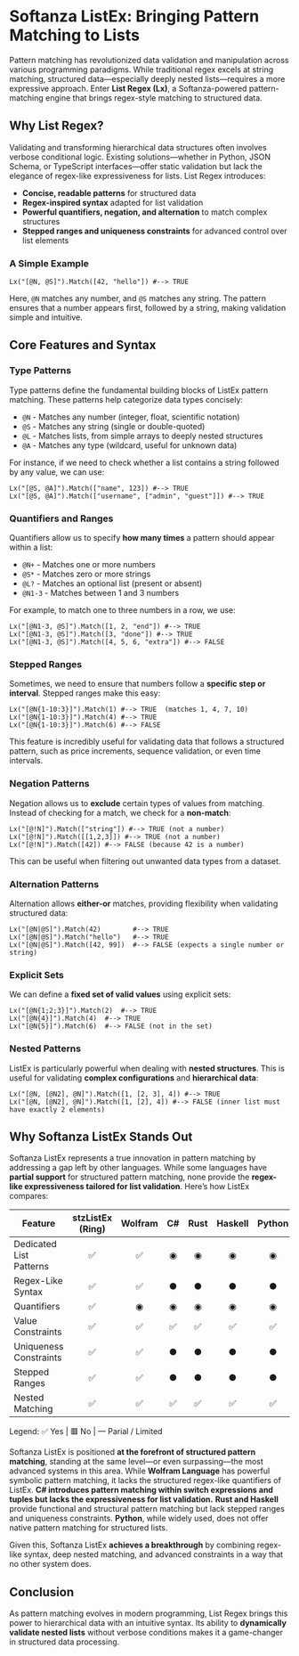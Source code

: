 # Softanza ListEx: Bringing Pattern Matching to Lists

Pattern matching has revolutionized data validation and manipulation across various programming paradigms. While traditional regex excels at string matching, structured data—especially deeply nested lists—requires a more expressive approach. Enter **List Regex (Lx)**, a Softanza-powered pattern-matching engine that brings regex-style matching to structured data.

## Why List Regex?

Validating and transforming hierarchical data structures often involves verbose conditional logic. Existing solutions—whether in Python, JSON Schema, or TypeScript interfaces—offer static validation but lack the elegance of regex-like expressiveness for lists. List Regex introduces:

* **Concise, readable patterns** for structured data
* **Regex-inspired syntax** adapted for list validation
* **Powerful quantifiers, negation, and alternation** to match complex structures
* **Stepped ranges and uniqueness constraints** for advanced control over list elements

### A Simple Example

```ring
Lx("[@N, @S]").Match([42, "hello"]) #--> TRUE
```

Here, `@N` matches any number, and `@S` matches any string. The pattern ensures that a number appears first, followed by a string, making validation simple and intuitive.

## Core Features and Syntax

### Type Patterns

Type patterns define the fundamental building blocks of ListEx pattern matching. These patterns help categorize data types concisely:

* `@N` - Matches any number (integer, float, scientific notation)
* `@S` - Matches any string (single or double-quoted)
* `@L` - Matches lists, from simple arrays to deeply nested structures
* `@A` - Matches any type (wildcard, useful for unknown data)

For instance, if we need to check whether a list contains a string followed by any value, we can use:

```ring
Lx("[@S, @A]").Match(["name", 123]) #--> TRUE
Lx("[@S, @A]").Match(["username", ["admin", "guest"]]) #--> TRUE
```

### Quantifiers and Ranges

Quantifiers allow us to specify **how many times** a pattern should appear within a list:

* `@N+` - Matches one or more numbers
* `@S*` - Matches zero or more strings
* `@L?` - Matches an optional list (present or absent)
* `@N1-3` - Matches between 1 and 3 numbers

For example, to match one to three numbers in a row, we use:

```ring
Lx("[@N1-3, @S]").Match([1, 2, "end"]) #--> TRUE
Lx("[@N1-3, @S]").Match([3, "done"]) #--> TRUE
Lx("[@N1-3, @S]").Match([4, 5, 6, "extra"]) #--> FALSE
```

### Stepped Ranges

Sometimes, we need to ensure that numbers follow a **specific step or interval**. Stepped ranges make this easy:

```ring
Lx("[@N{1-10:3}]").Match(1) #--> TRUE  (matches 1, 4, 7, 10)
Lx("[@N{1-10:3}]").Match(4) #--> TRUE
Lx("[@N{1-10:3}]").Match(6) #--> FALSE
```

This feature is incredibly useful for validating data that follows a structured pattern, such as price increments, sequence validation, or even time intervals.

### Negation Patterns

Negation allows us to **exclude** certain types of values from matching. Instead of checking for a match, we check for a **non-match**:

```ring
Lx("[@!N]").Match(["string"]) #--> TRUE (not a number)
Lx("[@!N]").Match([[1,2,3]]) #--> TRUE (not a number)
Lx("[@!N]").Match([42]) #--> FALSE (because 42 is a number)
```

This can be useful when filtering out unwanted data types from a dataset.

### Alternation Patterns

Alternation allows **either-or** matches, providing flexibility when validating structured data:

```ring
Lx("[@N|@S]").Match(42)        #--> TRUE
Lx("[@N|@S]").Match("hello")   #--> TRUE
Lx("[@N|@S]").Match([42, 99])  #--> FALSE (expects a single number or string)
```

### Explicit Sets

We can define a **fixed set of valid values** using explicit sets:

```ring
Lx("[@N{1;2;3}]").Match(2)  #--> TRUE
Lx("[@N{4}]").Match(4)  #--> TRUE
Lx("[@N{5}]").Match(6)  #--> FALSE (not in the set)
```

### Nested Patterns

ListEx is particularly powerful when dealing with **nested structures**. This is useful for validating **complex configurations** and **hierarchical data**:

```ring
Lx("[@N, [@N2], @N]").Match([1, [2, 3], 4]) #--> TRUE
Lx("[@N, [@N2], @N]").Match([1, [2], 4]) #--> FALSE (inner list must have exactly 2 elements)
```

## Why Softanza ListEx Stands Out

Softanza ListEx represents a true innovation in pattern matching by addressing a gap left by other languages. While some languages have **partial support** for structured pattern matching, none provide the **regex-like expressiveness tailored for list validation**. Here’s how ListEx compares:

| Feature                 | stzListEx (Ring) | Wolfram | C# | Rust | Haskell | Python |
|-------------------------|:----------------:|:-------:|:--:|:----:|:-------:|:------:|
| Dedicated List Patterns | ✅                | ✅       | ◉  | ◉    | ◉       | ◉      |
| Regex-Like Syntax       | ✅                | ✅       | ●  | ●    | ●       | ●      |
| Quantifiers             | ✅                | ◉       | ◉  | ◉    | ◉       | ◉      |
| Value Constraints       | ✅                | ✅       | ✅  | ✅    | ✅       | ✅      |
| Uniqueness Constraints  | ✅                | ✅       | ●  | ●    | ●       | ●      |
| Stepped Ranges          | ✅                | ✅       | ●  | ●    | ●       | ●      |
| Nested Matching         | ✅                | ✅       | ✅  | ✅    | ✅       | ✅      |

Legend: ✅ Yes    |    🟥 No    |    — Parial / Limited

Softanza ListEx is positioned **at the forefront of structured pattern matching**, standing at the same level—or even surpassing—the most advanced systems in this area. While **Wolfram Language** has powerful symbolic pattern matching, it lacks the structured regex-like quantifiers of ListEx. **C# introduces pattern matching within switch expressions and tuples but lacks the expressiveness for list validation.** **Rust and Haskell** provide functional and structural pattern matching but lack stepped ranges and uniqueness constraints. **Python**, while widely used, does not offer native pattern matching for structured lists.

Given this, Softanza ListEx **achieves a breakthrough** by combining regex-like syntax, deep nested matching, and advanced constraints in a way that no other system does.

## Conclusion

As pattern matching evolves in modern programming, List Regex brings this power to hierarchical data with an intuitive syntax. Its ability to **dynamically validate nested lists** without verbose conditions makes it a game-changer in structured data processing.